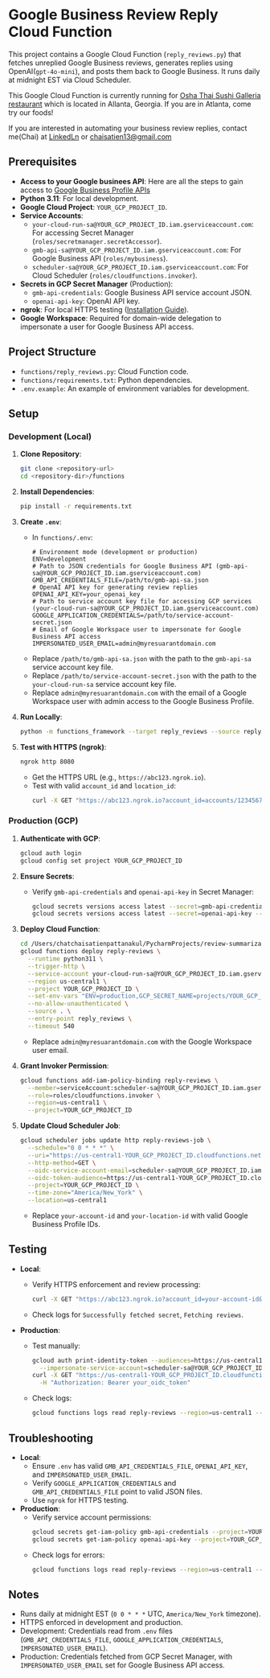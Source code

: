 # Google Business Review Reply Cloud Function

This project contains a Google Cloud Function (`reply_reviews.py`) that fetches unreplied Google Business reviews, generates replies using OpenAI(`gpt-4o-mini`), and posts them back to Google Business. It runs daily at midnight EST via Cloud Scheduler.

This Google Cloud Function is currently running for [Osha Thai Sushi Galleria restaurant](https://g.co/kgs/XbbB1ri) which is located in Allanta, Georgia. If you are in Atlanta, come try our foods!

If you are interested in automating your business review replies, contact me(Chai) at [LinkedLn](https://www.linkedin.com/in/chatchai-satienpattanakul-97aaa668) or chaisatien13@gmail.com

## Prerequisites

- **Access to your Google businees API**: Here are all the steps to gain access to [Google Business Profile APIs](https://developers.google.com/my-business/content/prereqs#:~:text=To%20successfully%20create%20your%20first%20client%20application%2C%20you,an%20Organization%20account.%20Request%20access%20to%20the%20API)
- **Python 3.11**: For local development.
- **Google Cloud Project**: `YOUR_GCP_PROJECT_ID`.
- **Service Accounts**:
  - `your-cloud-run-sa@YOUR_GCP_PROJECT_ID.iam.gserviceaccount.com`: For accessing Secret Manager (`roles/secretmanager.secretAccessor`).
  - `gmb-api-sa@YOUR_GCP_PROJECT_ID.iam.gserviceaccount.com`: For Google Business API (`roles/mybusiness`).
  - `scheduler-sa@YOUR_GCP_PROJECT_ID.iam.gserviceaccount.com`: For Cloud Scheduler (`roles/cloudfunctions.invoker`).
- **Secrets in GCP Secret Manager** (Production):
  - `gmb-api-credentials`: Google Business API service account JSON.
  - `openai-api-key`: OpenAI API key.
- **ngrok**: For local HTTPS testing ([Installation Guide](https://ngrok.com/download)).
- **Google Workspace**: Required for domain-wide delegation to impersonate a user for Google Business API access.

## Project Structure

- `functions/reply_reviews.py`: Cloud Function code.
- `functions/requirements.txt`: Python dependencies.
- `.env.example`: An example of environment variables for development.

## Setup

### Development (Local)
1. **Clone Repository**:
   ```bash
   git clone <repository-url>
   cd <repository-dir>/functions
   ```

2. **Install Dependencies**:
   ```bash
   pip install -r requirements.txt
   ```

3. **Create `.env`**:
   - In `functions/.env`:
     ```env
     # Environment mode (development or production)
     ENV=development
     # Path to JSON credentials for Google Business API (gmb-api-sa@YOUR_GCP_PROJECT_ID.iam.gserviceaccount.com)
     GMB_API_CREDENTIALS_FILE=/path/to/gmb-api-sa.json
     # OpenAI API key for generating review replies
     OPENAI_API_KEY=your_openai_key
     # Path to service account key file for accessing GCP services (your-cloud-run-sa@YOUR_GCP_PROJECT_ID.iam.gserviceaccount.com)
     GOOGLE_APPLICATION_CREDENTIALS=/path/to/service-account-secret.json
     # Email of Google Workspace user to impersonate for Google Business API access
     IMPERSONATED_USER_EMAIL=admin@myresuarantdomain.com
     ```
   - Replace `/path/to/gmb-api-sa.json` with the path to the `gmb-api-sa` service account key file.
   - Replace `/path/to/service-account-secret.json` with the path to the `your-cloud-run-sa` service account key file.
   - Replace `admin@myresuarantdomain.com` with the email of a Google Workspace user with admin access to the Google Business Profile.

4. **Run Locally**:
   ```bash
   python -m functions_framework --target reply_reviews --source reply_reviews.py --port 8080
   ```

5. **Test with HTTPS (ngrok)**:
   ```bash
   ngrok http 8080
   ```
   - Get the HTTPS URL (e.g., `https://abc123.ngrok.io`).
   - Test with valid `account_id` and `location_id`:
     ```bash
     curl -X GET "https://abc123.ngrok.io?account_id=accounts/1234567890&location_id=locations/0987654321&days=30"
     ```

### Production (GCP)
1. **Authenticate with GCP**:
   ```bash
   gcloud auth login
   gcloud config set project YOUR_GCP_PROJECT_ID
   ```

2. **Ensure Secrets**:
   - Verify `gmb-api-credentials` and `openai-api-key` in Secret Manager:
     ```bash
     gcloud secrets versions access latest --secret=gmb-api-credentials --project=YOUR_GCP_PROJECT_ID
     gcloud secrets versions access latest --secret=openai-api-key --project=YOUR_GCP_PROJECT_ID
     ```

3. **Deploy Cloud Function**:
   ```bash
   cd /Users/chatchaisatienpattanakul/PycharmProjects/review-summarization-2/functions
   gcloud functions deploy reply-reviews \
     --runtime python311 \
     --trigger-http \
     --service-account your-cloud-run-sa@YOUR_GCP_PROJECT_ID.iam.gserviceaccount.com \
     --region us-central1 \
     --project YOUR_GCP_PROJECT_ID \
     --set-env-vars "ENV=production,GCP_SECRET_NAME=projects/YOUR_GCP_PROJECT_ID/secrets/gmb-api-credentials/versions/latest,OPENAI_SECRET_NAME=projects/YOUR_GCP_PROJECT_ID/secrets/openai-api-key/versions/latest,IMPERSONATED_USER_EMAIL=admin@myresuarantdomain.com,PORT=8080" \
     --no-allow-unauthenticated \
     --source . \
     --entry-point reply_reviews \
     --timeout 540
   ```
   - Replace `admin@myresuarantdomain.com` with the Google Workspace user email.

4. **Grant Invoker Permission**:
   ```bash
   gcloud functions add-iam-policy-binding reply-reviews \
     --member=serviceAccount:scheduler-sa@YOUR_GCP_PROJECT_ID.iam.gserviceaccount.com \
     --role=roles/cloudfunctions.invoker \
     --region=us-central1 \
     --project=YOUR_GCP_PROJECT_ID
   ```

5. **Update Cloud Scheduler Job**:
   ```bash
   gcloud scheduler jobs update http reply-reviews-job \
     --schedule="0 0 * * *" \
     --uri="https://us-central1-YOUR_GCP_PROJECT_ID.cloudfunctions.net/reply-reviews?account_id=your-account-id&location_id=your-location-id&days=30" \
     --http-method=GET \
     --oidc-service-account-email=scheduler-sa@YOUR_GCP_PROJECT_ID.iam.gserviceaccount.com \
     --oidc-token-audience=https://us-central1-YOUR_GCP_PROJECT_ID.cloudfunctions.net/reply-reviews \
     --project=YOUR_GCP_PROJECT_ID \
     --time-zone="America/New_York" \
     --location=us-central1
   ```
   - Replace `your-account-id` and `your-location-id` with valid Google Business Profile IDs.

## Testing
- **Local**:
  - Verify HTTPS enforcement and review processing:
    ```bash
    curl -X GET "https://abc123.ngrok.io?account_id=your-account-id&location_id=locations/your-location-id&days=1"
    ```
  - Check logs for `Successfully fetched secret`, `Fetching reviews`.

- **Production**:
  - Test manually:
    ```bash
    gcloud auth print-identity-token --audiences=https://us-central1-YOUR_GCP_PROJECT_ID.cloudfunctions.net/reply-reviews \
      --impersonate-service-account=scheduler-sa@YOUR_GCP_PROJECT_ID.iam.gserviceaccount.com
    curl -X GET "https://us-central1-YOUR_GCP_PROJECT_ID.cloudfunctions.net/reply-reviews?account_id=your-account-id&location_id=your-location-id&days=1" \
      -H "Authorization: Bearer your_oidc_token"
    ```
  - Check logs:
    ```bash
    gcloud functions logs read reply-reviews --region=us-central1 --project=YOUR_GCP_PROJECT_ID
    ```

## Troubleshooting
- **Local**:
  - Ensure `.env` has valid `GMB_API_CREDENTIALS_FILE`, `OPENAI_API_KEY`, and `IMPERSONATED_USER_EMAIL`.
  - Verify `GOOGLE_APPLICATION_CREDENTIALS` and `GMB_API_CREDENTIALS_FILE` point to valid JSON files.
  - Use `ngrok` for HTTPS testing.
- **Production**:
  - Verify service account permissions:
    ```bash
    gcloud secrets get-iam-policy gmb-api-credentials --project=YOUR_GCP_PROJECT_ID
    gcloud secrets get-iam-policy openai-api-key --project=YOUR_GCP_PROJECT_ID
    ```
  - Check logs for errors:
    ```bash
    gcloud functions logs read reply-reviews --region=us-central1 --project=YOUR_GCP_PROJECT_ID
    ```

## Notes
- Runs daily at midnight EST (`0 0 * * *` UTC, `America/New_York` timezone).
- HTTPS enforced in development and production.
- Development: Credentials read from `.env` files (`GMB_API_CREDENTIALS_FILE`, `GOOGLE_APPLICATION_CREDENTIALS`, `IMPERSONATED_USER_EMAIL`).
- Production: Credentials fetched from GCP Secret Manager, with `IMPERSONATED_USER_EMAIL` set for Google Business API access.

